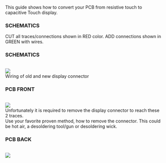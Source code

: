 This guide shows how to convert your PCB from resistive touch to capacitive Touch display.
    <br>
    <p> 
    
### SCHEMATICS

CUT all traces/connections shown in RED color.
ADD connections shown in GREEN with wires.
<br>

### SCHEMATICS
<br>
<img src="https://codeberg.org/positionhigh/MicroDexed-touch/raw/branch/main/doc/Display-Conversion/wiring.jpg" >
<br> Wiring of old and new display connector 
<p>
    
### PCB FRONT
<br>
<img src="https://codeberg.org/positionhigh/MicroDexed-touch/raw/branch/main/doc/Display-Conversion/front.jpg" >
<br>
Unfortunately it is required to remove the display connector to reach these 2 traces.
<br>
Use your favorite proven method, how to remove the connector. This could be hot air, a desoldering tool/gun or desoldering wick.
<br>
<p>

### PCB BACK

<br>
<img src="https://codeberg.org/positionhigh/MicroDexed-touch/raw/branch/main/doc/Display-Conversion/back.jpg" >
<br>
<p>



  
